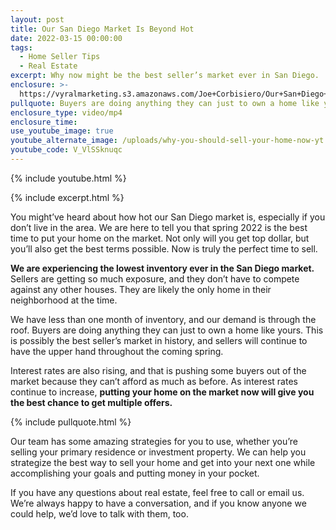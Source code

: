 ```yaml
---
layout: post
title: Our San Diego Market Is Beyond Hot
date: 2022-03-15 00:00:00
tags:
  - Home Seller Tips
  - Real Estate
excerpt: Why now might be the best seller’s market ever in San Diego.
enclosure: >-
  https://vyralmarketing.s3.amazonaws.com/Joe+Corbisiero/Our+San+Diego+Market+Is+Beyond+Hot.mp4
pullquote: Buyers are doing anything they can just to own a home like yours.
enclosure_type: video/mp4
enclosure_time:
use_youtube_image: true
youtube_alternate_image: /uploads/why-you-should-sell-your-home-now-yt.jpg
youtube_code: V_VlSSknuqc
---
```

{% include youtube.html %}

{% include excerpt.html %}

You might’ve heard about how hot our San Diego market is, especially if you don’t live in the area. We are here to tell you that spring 2022 is the best time to put your home on the market. Not only will you get top dollar, but you’ll also get the best terms possible. Now is truly the perfect time to sell.

**We are experiencing the lowest inventory ever in the San Diego market.** Sellers are getting so much exposure, and they don’t have to compete against any other houses. They are likely the only home in their neighborhood at the time.

We have less than one month of inventory, and our demand is through the roof. Buyers are doing anything they can just to own a home like yours. This is possibly the best seller’s market in history, and sellers will continue to have the upper hand throughout the coming spring.

Interest rates are also rising, and that is pushing some buyers out of the market because they can’t afford as much as before. As interest rates continue to increase, **putting your home on the market now will give you the best chance to get multiple offers.**

{% include pullquote.html %}

Our team has some amazing strategies for you to use, whether you’re selling your primary residence or investment property. We can help you strategize the best way to sell your home and get into your next one while accomplishing your goals and putting money in your pocket.

If you have any questions about real estate, feel free to call or email us. We’re always happy to have a conversation, and if you know anyone we could help, we’d love to talk with them, too.
